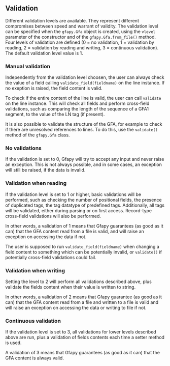 ## Validation

Different validation levels are available. They represent different compromises
between speed and warrant of validity.  The validation level can be specified
when the ```gfapy.Gfa``` object is created, using the ```vlevel``` parameter of
the constructor and of the ```gfapy.Gfa.from_file()``` method.
Four levels of validation are defined
(0 = no validation, 1 = validation by reading, 2 = validation by reading and
writing, 3 = continuous validation). The default validation level value is 1.

### Manual validation

Independently from the validation level choosen, the user can
always check the value of a field calling ```validate_field(fieldname)```
on the line instance. If no exeption is raised, the field content
is valid.

To check if the entire content of the line is valid, the user can call
```validate``` on the line instance. This will check all fields and perform
cross-field validations, such as comparing the length of the sequence of a GFA1
segment, to the value of the LN tag (if present).

It is also possible to validate the structure of the GFA, for example
to check if there are unresolved references to lines. To do this,
use the ```validate()``` method of the ```gfapy.Gfa``` class.

### No validations

If the validation is set to 0, Gfapy will try to accept any input
and never raise an exception. This is not always possible, and in
some cases, an exception will still be raised, if the data is invalid.

### Validation when reading

If the validation level is set to 1 or higher, basic validations
will be performed, such as checking the number of positional fields,
the presence of duplicated tags, the tag datatype of predefined tags.
Additionally, all tags will be validated, either
during parsing or on first access.
Record-type cross-field validations will also be performed.

In other words, a validation of 1 means that Gfapy guarantees (as good as
it can) that the GFA content read from a file is valid, and will raise an
exception on accessing the data if not.

The user is supposed to run ```validate_field(fieldname)``` when changing
a field content to something which can be potentially invalid, or
```validate()``` if potentially cross-field validations could fail.

### Validation when writing

Setting the level to 2 will perform all validations described above,
plus validate the fields content when their value is written to string.

In other words, a validation of 2 means that Gfapy guarantee (as good as
it can) that the GFA content read from a file and written to a file is valid
and will raise an exception on accessing the data or writing to file if not.

### Continuous validation

If the validation level is set to 3, all validations for lower levels
described above are run, plus a validation of fields contents each
time a setter method is used.

A validation of 3 means that Gfapy guarantees (as good as it can)
that the GFA content is always valid.
